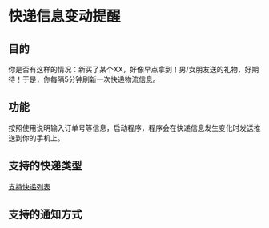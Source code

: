 # 快递信息变动提醒

## 目的

你是否有这样的情况：新买了某个XX，好像早点拿到！男/女朋友送的礼物，好期待！于是，你每隔5分钟刷新一次快递物流信息。

## 功能

按照使用说明输入订单号等信息，启动程序，程序会在快递信息发生变化时发送推送到你的手机上。


## 支持的快递类型
[支持快递列表](deliver.md)
## 支持的通知方式